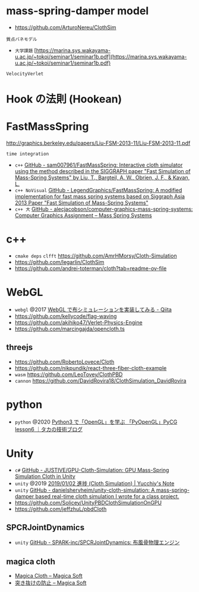 # mass-spring-damper model

- https://github.com/ArturoNereu/ClothSim

`質点バネモデル`

- `大学課題` [https://marina.sys.wakayama-u.ac.jp/~tokoi/seminar1/seminar1b.pdf](https://marina.sys.wakayama-u.ac.jp/~tokoi/seminar1/seminar1b.pdf)

`VelocityVerlet`

# Hook の法則 (Hookean)

# FastMassSpring

http://graphics.berkeley.edu/papers/Liu-FSM-2013-11/Liu-FSM-2013-11.pdf

`time integration`

- `c++` [GitHub - sam007961/FastMassSpring: Interactive cloth simulator using the method described in the SIGGRAPH paper "Fast Simulation of Mass-Spring Systems" by Liu, T., Bargteil, A. W., Obrien, J. F., & Kavan, L.](https://github.com/sam007961/FastMassSpring)
- `c++ NoVisual` [GitHub - LegendGraphics/FastMassSpring: A modified implementation for fast mass spring systems based on Siggraph Asia 2013 Paper "Fast Simulation of Mass-Spring Systems"](https://github.com/LegendGraphics/FastMassSpring)
- `c++ 大` [GitHub - alecjacobson/computer-graphics-mass-spring-systems: Computer Graphics Assignment – Mass Spring Systems](https://github.com/alecjacobson/computer-graphics-mass-spring-systems)

# c++

- `cmake deps` `clfft` https://github.com/AmrHMorsy/Cloth-Simulation
- https://github.com/legarlin/ClothSim
- https://github.com/andrei-toterman/cloth?tab=readme-ov-file

# WebGL

- `webgl` @2017 [WebGL で布シミュレーションを実装してみる - Qiita](https://qiita.com/yunta_robo/items/0b468b65f3412554400a)
- https://github.com/kellycode/flag-waving
- https://github.com/akihiko47/Verlet-Physics-Engine
- https://github.com/marcingajda/opencloth.ts

## threejs

- https://github.com/RobertoLovece/Cloth
- https://github.com/nikpundik/react-three-fiber-cloth-example
- `wasm` https://github.com/LeoTovey/ClothPBD
- `cannon` https://github.com/DavidRovira18/ClothSimulation_DavidRovira

# python

- `python` @2020 [Python3 で「OpenGL」を学ぶ 「PyOpenGL」PyCG lesson6 ｜タカの技術ブログ](https://hawk-tech-blog.com/python-opengl-pycg-lesson-6/)

# Unity

- `c#` [GitHub - JUSTIVE/GPU-Cloth-Simulation: GPU Mass-Spring Simulation Cloth in Unity](https://github.com/JUSTIVE/GPU-Cloth-Simulation)
- `unity` @2019 [2019/01/02 進捗 (Cloth Simulation) | Yucchiy's Note](https://blog.yucchiy.com/2019/01/02/sandbox-implementation-of-cloth-simulation/)
- `unity` [GitHub - danielshervheim/unity-cloth-simulation: A mass-spring-damper based real-time cloth simulation I wrote for a class project.](https://github.com/danielshervheim/unity-cloth-simulation)
- https://github.com/Solicey/UnityPBDClothSimulationOnGPU
- https://github.com/jeffzhuL/pbdCloth

## SPCRJointDynamics

- `unity` [GitHub - SPARK-inc/SPCRJointDynamics: 布風骨物理エンジン](https://github.com/SPARK-inc/SPCRJointDynamics)

## magica cloth

- [Magica Cloth – Magica Soft](https://magicasoft.jp/magica-cloth/)
- [突き抜けの防止 – Magica Soft](https://magicasoft.jp/prevent-penetration/)
